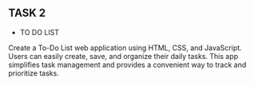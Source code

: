 ## TASK 2

 - TO DO LIST

 Create a To-Do List web application using HTML, CSS, and JavaScript. Users can easily
 create, save, and organize their daily tasks. This app simplifies task management and 
 provides a convenient way to track and prioritize tasks.